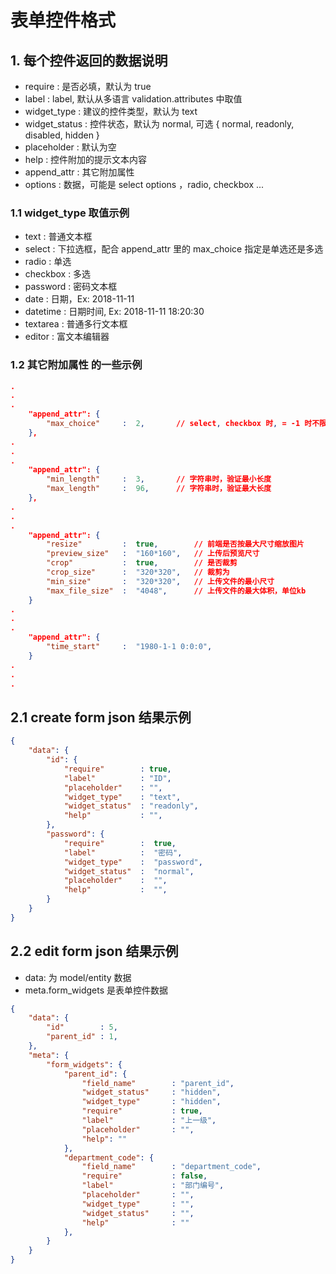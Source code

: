 # 表单控件格式

## 1. 每个控件返回的数据说明
- require        : 是否必填，默认为 true
- label          : label, 默认从多语言 validation.attributes 中取值
- widget_type    : 建议的控件类型，默认为 text
- widget_status  : 控件状态，默认为 normal, 可选 { normal, readonly, disabled, hidden }
- placeholder    : 默认为空
- help           : 控件附加的提示文本内容
- append_attr    : 其它附加属性
- options        : 数据，可能是 select options ，radio, checkbox ...

### 1.1 widget_type 取值示例
- text      : 普通文本框
- select    : 下拉选框，配合 append_attr 里的 max_choice 指定是单选还是多选
- radio     : 单选
- checkbox  : 多选
- password  : 密码文本框
- date      : 日期，Ex: 2018-11-11
- datetime  : 日期时间, Ex: 2018-11-11 18:20:30
- textarea  : 普通多行文本框
- editor    : 富文本编辑器

### 1.2 其它附加属性 的一些示例
```json
.
.
.
    "append_attr": {
        "max_choice"     :  2,       // select, checkbox 时, = -1 时不限, =0 是不能选， =1 单选
    },
.
.
.
    "append_attr": {
        "min_length"     :  3,       // 字符串时，验证最小长度
        "max_length"     :  96,      // 字符串时，验证最大长度
    },
.
.
.
    "append_attr": {
        "resize"         :  true,        // 前端是否按最大尺寸缩放图片
        "preview_size"   :  "160*160",   // 上传后预览尺寸
        "crop"           :  true,        // 是否裁剪
        "crop_size"      :  "320*320",   // 裁剪为
        "min_size"       :  "320*320",   // 上传文件的最小尺寸
        "max_file_size"  :  "4048",      // 上传文件的最大体积，单位kb
    }
.
.
.
    "append_attr": {
        "time_start"     :  "1980-1-1 0:0:0",
    }
.
.
.
```

## 2.1 create form json 结果示例
```json
{
    "data": {
        "id": {
            "require"        : true,
            "label"          : "ID",
            "placeholder"    : "",
            "widget_type"    : "text",
            "widget_status"  : "readonly",
            "help"           : "",
        },
        "password": {
            "require"        :  true,
            "label"          :  "密码",
            "widget_type"    :  "password",
            "widget_status"  :  "normal",
            "placeholder"    :  "",
            "help"           :  "",
        }
    }
}
```

## 2.2 edit form json 结果示例
- data: 为 model/entity 数据
- meta.form_widgets 是表单控件数据
```json
{
    "data": {
        "id"        : 5,
        "parent_id" : 1,
    },
    "meta": {
        "form_widgets": {
            "parent_id": {
                "field_name"        : "parent_id",
                "widget_status"     : "hidden",
                "widget_type"       : "hidden",
                "require"           : true,
                "label"             : "上一级",
                "placeholder"       : "",
                "help": ""
            },
            "department_code": {
                "field_name"        : "department_code",
                "require"           : false,
                "label"             : "部门编号",
                "placeholder"       : "",
                "widget_type"       : "",
                "widget_status"     : "",
                "help"              : ""
            },
        }
    }
}
```

